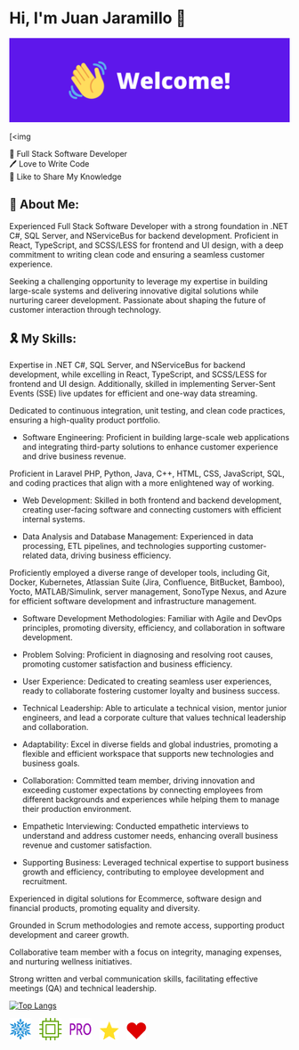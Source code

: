 # Hi, I'm Juan Jaramillo 👋

![Hi, I'm Juan Jaramillo 👋](https://github.com/juanjarami/juanjarami/blob/main/welcome1.png?raw=true)

[<img 


<p>
👑 Full Stack Software Developer <br> 
🖊️ Love to Write Code <br> 
🎤 Like to Share My Knowledge </p> 


## 🚀 About Me:
Experienced Full Stack Software Developer with a strong foundation in .NET C#, SQL Server, and NServiceBus for backend development. Proficient in React, TypeScript, and SCSS/LESS for frontend and UI design, with a deep commitment to writing clean code and ensuring a seamless customer experience.

Seeking a challenging opportunity to leverage my expertise in building large-scale systems and delivering innovative digital solutions while nurturing career development. Passionate about shaping the future of customer interaction through technology.



## 🎗 My Skills:
Expertise in .NET C#, SQL Server, and
NServiceBus for backend development, while excelling in React, TypeScript, and SCSS/LESS for frontend
and UI design. Additionally, skilled
in implementing Server-Sent Events
(SSE) live updates for efficient and
one-way data streaming.

Dedicated to continuous integration,
unit testing, and clean code practices, ensuring a high-quality product
portfolio.

- Software Engineering: Proficient in
building large-scale web applications
and integrating third-party solutions
to enhance customer experience and
drive business revenue.

Proficient in Laravel PHP, Python,
Java, C++, HTML, CSS, JavaScript,
SQL, and coding practices that align
with a more enlightened way of
working.

- Web Development: Skilled in both
frontend and backend development,
creating user-facing software and
connecting customers with efficient
internal systems.


- Data Analysis and Database Management: Experienced in data processing, ETL pipelines, and technologies supporting customer-related data, driving business efficiency.


Proficiently employed a diverse
range of developer tools, including Git, Docker, Kubernetes, Atlassian Suite (Jira, Confluence, BitBucket, Bamboo), Yocto, MATLAB/Simulink, server management,
SonoType Nexus, and Azure for efficient software development and infrastructure management.


- Software Development Methodologies: Familiar with Agile and DevOps
principles, promoting diversity, efficiency, and collaboration in software
development.

- Problem Solving: Proficient in diagnosing and resolving root causes,
promoting customer satisfaction and
business efficiency.

- User Experience: Dedicated to creating seamless user experiences,
ready to collaborate fostering customer loyalty and business success.

- Technical Leadership: Able to articulate a technical vision, mentor junior
engineers, and lead a corporate culture that values technical leadership
and collaboration.

- Adaptability: Excel in diverse fields
and global industries, promoting a
flexible and efficient workspace that
supports new technologies and business goals.

- Collaboration: Committed team
member, driving innovation and exceeding customer expectations by
connecting employees from different
backgrounds and experiences while
helping them to manage their production environment.

- Empathetic Interviewing: Conducted empathetic interviews to understand and address customer needs,
enhancing overall business revenue
and customer satisfaction.

- Supporting Business: Leveraged
technical expertise to support business growth and efficiency, contributing to employee development
and recruitment.

Experienced in digital solutions for
Ecommerce, software design and financial products, promoting equality
and diversity.


Grounded in Scrum methodologies
and remote access, supporting product development and career growth.

Collaborative team member with a
focus on integrity, managing expenses, and nurturing wellness initiatives.

Strong written and verbal communication skills, facilitating effective
meetings (QA) and technical leadership.


[![Top Langs](https://github-readme-stats.vercel.app/api/top-langs/?username=juanjarami)](https://github.com/anuraghazra/github-readme-stats)




<a href='https://archiveprogram.github.com/'><img src='https://raw.githubusercontent.com/acervenky/animated-github-badges/master/assets/acbadge.gif' width='40' height='40'></a> <a href='https://docs.github.com/en/developers'><img src='https://raw.githubusercontent.com/acervenky/animated-github-badges/master/assets/devbadge.gif' width='40' height='40'></a> <a href='https://github.com/pricing'><img src='https://raw.githubusercontent.com/acervenky/animated-github-badges/master/assets/pro.gif' width='40' height='40'></a> <a href='https://stars.github.com/'><img src='https://raw.githubusercontent.com/acervenky/animated-github-badges/master/assets/starbadge.gif' width='35' height='35'></a> <a href='https://docs.github.com/en/github/supporting-the-open-source-community-with-github-sponsors'><img src='https://raw.githubusercontent.com/acervenky/animated-github-badges/master/assets/sponsorbadge.gif' width='35' height='35'></a> 





